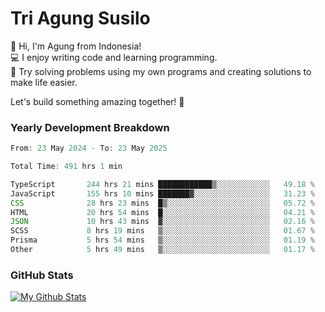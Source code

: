 # Tri Agung Susilo

👋 Hi, I'm Agung from Indonesia!<br>
💻 I enjoy writing code and learning programming.<br>
🧠 Try solving problems using my own programs and creating solutions to make life easier.

Let's build something amazing together! 🚀

### Yearly Development Breakdown

<!--START_SECTION:waka-->

```TypeScript JavaScript PHP
From: 23 May 2024 - To: 23 May 2025

Total Time: 491 hrs 1 min

TypeScript       244 hrs 21 mins ████████████▒░░░░░░░░░░░░   49.18 %
JavaScript       155 hrs 10 mins ███████▓░░░░░░░░░░░░░░░░░   31.23 %
CSS              28 hrs 23 mins  █▒░░░░░░░░░░░░░░░░░░░░░░░   05.72 %
HTML             20 hrs 54 mins  █░░░░░░░░░░░░░░░░░░░░░░░░   04.21 %
JSON             10 hrs 43 mins  ▓░░░░░░░░░░░░░░░░░░░░░░░░   02.16 %
SCSS             8 hrs 19 mins   ▒░░░░░░░░░░░░░░░░░░░░░░░░   01.67 %
Prisma           5 hrs 54 mins   ▒░░░░░░░░░░░░░░░░░░░░░░░░   01.19 %
Other            5 hrs 49 mins   ▒░░░░░░░░░░░░░░░░░░░░░░░░   01.17 %
```

<!--END_SECTION:waka-->

### GitHub Stats

[![My Github Stats](https://github-readme-stats.vercel.app/api?username=triagung128&show_icons=true&hide=contribs,issues&count_private=true&theme=tokyonight)](https://github.com/triagung128)

<!-- [![Top Langs](https://github-readme-stats.vercel.app/api/top-langs/?username=triagung128&layout=compact)](https://github.com/triagung128) -->
